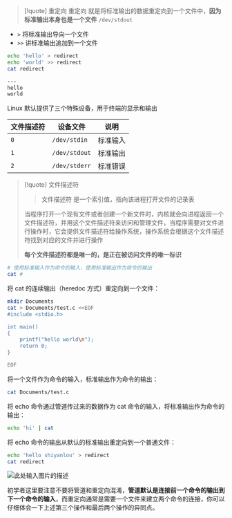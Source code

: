>[!quote] 重定向
>重定向 就是将标准输出的数据重定向到一个文件中，**因为标准输出本身也是一个文件** `/dev/stdout`

- `>` 将标准输出导向一个文件
- `>>` 讲标准输出追加到一个文件

```bash
echo 'hello' > redirect
echo 'world' >> redirect
cat redirect

---
hello
world
```


Linux 默认提供了三个特殊设备，用于终端的显示和输出

|文件描述符|设备文件|说明|
|---|---|---|
|`0`|`/dev/stdin`|标准输入|
|`1`|`/dev/stdout`|标准输出|
|`2`|`/dev/stderr`|标准错误|

>[!quote] 文件描述符
>>文件描述符 是一个索引值，指向该进程打开文件的记录表
>
>当程序打开一个现有文件或者创建一个新文件时，内核就会向进程返回一个文件描述符，并用这个文件描述符来访问和管理文件，当程序需要对文件进行操作时，它会提供文件描述符给操作系统，操作系统会根据这个文件描述符找到对应的文件并进行操作
>
>**每个文件描述符都是唯一的，是正在被访问文件的唯一标识**

```bash
# 使用标准输入作为命令的输入，使用标准输出作为命令的输出
cat #
```

将 cat 的连续输出（heredoc 方式）重定向到一个文件：

```bash
mkdir Documents
cat > Documents/test.c <<EOF
#include <stdio.h>

int main()
{
    printf("hello world\n");
    return 0;
}

EOF
```

将一个文件作为命令的输入，标准输出作为命令的输出：

```bash
cat Documents/test.c
```

将 echo 命令通过管道传过来的数据作为 cat 命令的输入，将标准输出作为命令的输出：

```bash
echo 'hi' | cat
```

将 echo 命令的输出从默认的标准输出重定向到一个普通文件：

```bash
echo 'hello shiyanlou' > redirect
cat redirect
```

![此处输入图片的描述](https://doc.shiyanlou.com/document-uid735639labid346timestamp1532415296335.png)

初学者这里要注意不要将管道和重定向混淆，**管道默认是连接前一个命令的输出到下一个命令的输入**，而重定向通常是需要一个文件来建立两个命令的连接，你可以仔细体会一下上述第三个操作和最后两个操作的异同点。